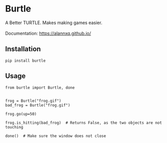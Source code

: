 # Burtle

A Better TURTLE. Makes making games easier. <br><br>
Documentation: https://alannxq.github.io/

## Installation

```Py
pip install burtle
```

## Usage

```Py
from burtle import Burtle, done


frog = Burtle("frog.gif")
bad_frog = Burtle("frog.gif")

frog.go(up=50)

frog.is_hitting(bad_frog)  # Returns False, as the two objects are not touching

done()  # Make sure the window does not close

```
